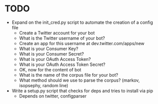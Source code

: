 TODO
====
- Expand on the init_cred.py script to automate the creation of a config file
	- Create a Twitter account for your bot
	- What is the Twitter username of your bot?
	- Create an app for this username at dev.twitter.com/apps/new
	- What is your Consumer Key?
	- What is your Consumer Secret?
	- What is your OAuth Access Token?
	- What is your OAuth Access Token Secret?
	- OK, now for the content of bot
	- What is the name of the corpus file for your bot? 
	- What method should we use to parse the corpus? (markov, isopsephy, random line)
- Write a setup.py script that checks for deps and tries to install via pip
	- Depends on twitter, configparser
